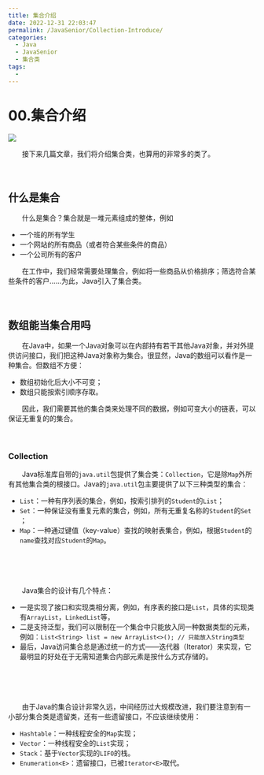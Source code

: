 ```yaml
---
title: 集合介绍
date: 2022-12-31 22:03:47
permalink: /JavaSenior/Collection-Introduce/
categories:
  - Java
  - JavaSenior
  - 集合类
tags:
  - 
---
```




# 00.集合介绍

![](https://image.peterjxl.com/blog/43-20221230202625-8oa9hw6.jpg)


　　接下来几篇文章，我们将介绍集合类，也算用的非常多的类了。

<!-- more -->
　　‍

## 什么是集合

　　什么是集合？集合就是一堆元素组成的整体，例如

* 一个班的所有学生
* 一个网站的所有商品（或者符合某些条件的商品）
* 一个公司所有的客户

　　在工作中，我们经常需要处理集合，例如将一些商品从价格排序；筛选符合某些条件的客户……为此，Java引入了集合类。

　　‍

## 数组能当集合用吗

　　在Java中，如果一个Java对象可以在内部持有若干其他Java对象，并对外提供访问接口，我们把这种Java对象称为集合。很显然，Java的数组可以看作是一种集合。但数组不方便：

* 数组初始化后大小不可变；
* 数组只能按索引顺序存取。

　　因此，我们需要其他的集合类来处理不同的数据，例如可变大小的链表，可以保证无重复的的集合。

　　‍

### Collection

　　Java标准库自带的`java.util`​包提供了集合类：`Collection`​，它是除`Map`​外所有其他集合类的根接口。Java的`java.util`​包主要提供了以下三种类型的集合：

* `List`​：一种有序列表的集合，例如，按索引排列的`Student`​的`List`​；
* `Set`​：一种保证没有重复元素的集合，例如，所有无重复名称的`Student`​的`Set`​；
* `Map`​：一种通过键值（key-value）查找的映射表集合，例如，根据`Student`​的`name`​查找对应`Student`​的`Map`​。

　　‍

　　‍

　　Java集合的设计有几个特点：

* 一是实现了接口和实现类相分离，例如，有序表的接口是`List`​，具体的实现类有`ArrayList`​，`LinkedList`​等，
* 二是支持泛型，我们可以限制在一个集合中只能放入同一种数据类型的元素，例如：`List<String> list = new ArrayList<>(); // 只能放入String类型`​
* 最后，Java访问集合总是通过统一的方式——迭代器（Iterator）来实现，它最明显的好处在于无需知道集合内部元素是按什么方式存储的。

　　‍

　　‍

　　由于Java的集合设计非常久远，中间经历过大规模改进，我们要注意到有一小部分集合类是遗留类，还有一些遗留接口，不应该继续使用：

* `Hashtable`​：一种线程安全的`Map`​实现；
* `Vector`​：一种线程安全的`List`​实现；
* `Stack`​：基于`Vector`​实现的`LIFO`​的栈。
* `Enumeration<E>`​：遗留接口，已被`Iterator<E>`​取代。
